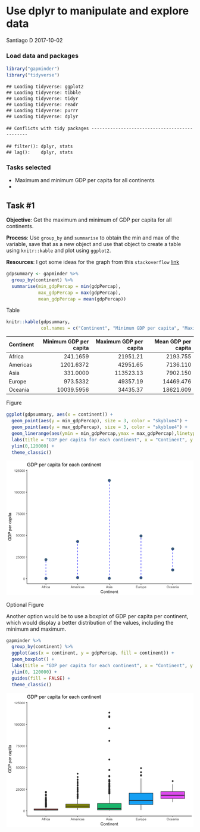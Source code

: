 Use dplyr to manipulate and explore data
================
Santiago D
2017-10-02

### Load data and packages

``` r
library("gapminder")
library("tidyverse")
```

    ## Loading tidyverse: ggplot2
    ## Loading tidyverse: tibble
    ## Loading tidyverse: tidyr
    ## Loading tidyverse: readr
    ## Loading tidyverse: purrr
    ## Loading tidyverse: dplyr

    ## Conflicts with tidy packages ----------------------------------------------

    ## filter(): dplyr, stats
    ## lag():    dplyr, stats

### Tasks selected

-   Maximum and minimum GDP per capita for all continents
-   

Task \#1
--------

**Objective**: Get the maximum and minimum of GDP per capita for all continents.

**Process**: Use `group_by` and `summarise` to obtain the min and max of the variable, save that as a new object and use that object to create a table using `knitr::kable` and plot using `ggplot2`.

**Resources**: I got some ideas for the graph from this `stackoverflow` [link](https://stackoverflow.com/questions/27205629/plot-ranges-of-variable-in-data)

``` r
gdpsummary <- gapminder %>% 
  group_by(continent) %>% 
  summarise(min_gdpPercap = min(gdpPercap),
            max_gdpPercap = max(gdpPercap),
            mean_gdpPercap = mean(gdpPercap))
```

Table

``` r
knitr::kable(gdpsummary, 
             col.names = c("Continent", "Minimum GDP per capita", "Maximum GDP per capita", "Mean GDP per capita"))
```

| Continent |  Minimum GDP per capita|  Maximum GDP per capita|  Mean GDP per capita|
|:----------|-----------------------:|-----------------------:|--------------------:|
| Africa    |                241.1659|                21951.21|             2193.755|
| Americas  |               1201.6372|                42951.65|             7136.110|
| Asia      |                331.0000|               113523.13|             7902.150|
| Europe    |                973.5332|                49357.19|            14469.476|
| Oceania   |              10039.5956|                34435.37|            18621.609|

Figure

``` r
ggplot(gdpsummary, aes(x = continent)) +
  geom_point(aes(y = min_gdpPercap), size = 3, color = "skyblue4") +
  geom_point(aes(y = max_gdpPercap), size = 3, color = "skyblue4") +
  geom_linerange(aes(ymin = min_gdpPercap,ymax = max_gdpPercap),linetype = 2,color = "blue") +
  labs(title = "GDP per capita for each continent", x = "Continent", y = "GDP per capita") +
  ylim(0,120000) +
  theme_classic()
```

![](dplyr_ggplot_hw03_files/figure-markdown_github-ascii_identifiers/unnamed-chunk-4-1.png)

Optional Figure

Another option would be to use a boxplot of GDP per capita per continent, which would display a better distribution of the values, including the minimum and maximum.

``` r
gapminder %>% 
  group_by(continent) %>% 
  ggplot(aes(x = continent, y = gdpPercap, fill = continent)) +
  geom_boxplot() +
  labs(title = "GDP per capita for each continent", x = "Continent", y = "GDP per capita") +
  ylim(0, 120000) +
  guides(fill = FALSE) +
  theme_classic()
```

![](dplyr_ggplot_hw03_files/figure-markdown_github-ascii_identifiers/unnamed-chunk-5-1.png)
